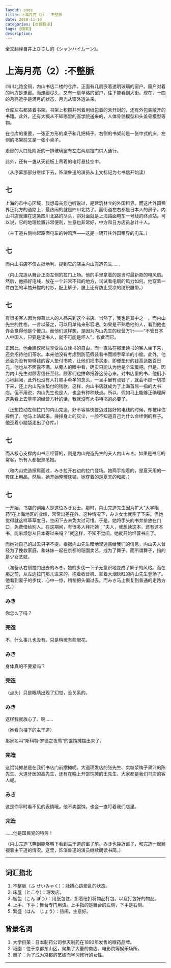 ```yaml
---
layout: page
title: 上海月亮（2）——不整脈
date: 2018-11-19
categories: [自娱翻译]
tags: [随笔]
description: 
---
```


全文翻译自井上ひさし的《シャンハイムーン》。

# 上海月亮（2）:不整脈

四川北路金铜，内山书店二楼的仓库。正面有几扇嵌着透明玻璃的窗户。窗户对着的地方是走廊。而走廊尽头，又有一扇单格的窗户，往下能看到大街。现在，十四的月亮近乎是满月的状态，月光从窗外透进来。

仓库左右都装着书架。书架上积攒并列着用纸包着的未开封的，还有外包装敞开的书籍。此外，还有大概从不知哪里的医学院送来的，人体骨骼模型和头盖骨模型等物。

在仓库的重要，一张正方形的桌子和几把椅子。右侧的书架前是一张中式的床。左侧的书架前又是一张小桌子。

走廊的入口处附近的一排玻璃窗有左右两扇拉门供人通行。

此外，还有一盏从天花板上吊着的电灯悬挂空中。

（从序幕那部分继续下去，饰演鲁迅的演员从上文标记为七书信开始读）

## 七

上海的市中心区域，我想母亲您也听说过，是建筑林立的外国租界。而这片外国租界正北方的道路上，最热闹的就是四川北路了。而街道左右都是日本人的房子。内山书店就建在这条四川北路的尽头，斜对面就是上海路面电车一号线的终点站。可以说，它的地理位置非常便利，生意也非常好，中方和日方店员总计十人。

（主干道右侧响起路面电车的钟鸣声——这是一辆开往外国租界的电车。）

## 七

而内山书店不仅占据地利。提到它的店主内山完造先生……

（内山完造从舞台正面左侧的拉门上场。他的手里拿着的是当时最新款的电风扇。然后，他插好电线，放在一个非常不错的地方，试试看电扇的风力如何。他穿着一件白色的半袖开襟的衬衫，配上裤子。腰上还有防止受凉的纺织腰带。）

## 七

有很多客人因为仰慕此人的人品来到这个书店。当然了，我也是其中之一。而内山先生的性格，一言以蔽之，可以用单纯来形容吧。如果是不熟悉他的人，看到他也许会觉得他是个傻瓜。而他们这样想，是因为内山先生的经营方针——“不管日本人中国人，只要是读书人，就不可能是坏人”，仅此而已。

正因此，他会建议那些享受站立读书的自由，而一直站在那里读书的客人坐下来，还会招待他们茶水。本来他没有考虑到防范假装看书而顺手牵羊的小偷。此外，他还会为没有带够钱的客人垫付书款，让他们把书买走。即便垫付的钱高达数百日元，他也从不面露不满。从旁人的眼中看，确实只能认为他是个笨蛋吧。但是，因为内山先生对顾客信任至此，顾客们也拼命报答这份心来。对书店里的书，他们小心地翻阅，此外也没有人打顺手牵羊的念头，一旦手里有点钱了，就会不顾一切攒下来，还上内山先生垫付的钱款。这样，内山书店就成为了上海首屈一指的大书店。但不用说，内山先生也是人，也会有种种缺点。所以，假如马上能够正确理解这条看上去草率的经营方针的话，我就没有大书特书的必要了。

（正想拉动左侧拉门的内山完造，好不容易快要迈过接好的电线的时候，却被绊住摔倒了。他马上站起来，掸掸身上的灰尘，一脸不知道自己为什么会绊倒的样子。他歪着小脑袋走出了仓库。）

## 七

而从核心支撑内山书店经营的，则是内山完造先生的夫人内山みき。如果是书店的常客，所有人都很熟悉她。

（和内山完造擦肩而过，みき拉开右边的拉门登场。她两手抱着的，是夏天用的一套床上用品。然后，她开始整理床铺。她穿着的是夏天的和服。）

## 七

一开始，书店的创始人是这位みき女士。那时，内山完造先生因为扩大“大学眼药”在上海地区的业绩，常常出差在外。这种情况下，みき女士就空了下来。但她觉得就这样草草度日，空闲下去未免太过可惜。于是，她将手头的书并排放在门口，免费借给别人。在这期间，有很多人拜托她：“夫人，我想读这本，还有这本书，能麻烦您从日本寄过来吗？”就这样，不知不觉间，她就开始经营书店了。

而她对自己的过去只字不提。根据内山先生暗地里透露给我们的信息，内山夫人曾经为了挽救家庭，和妹妹一起在京都的祇園卖艺，成为了舞子。而所谓舞子，指的是少女艺妓。

（准备从右侧拉门出去的みき，她的步伐一下子无意识地变成了舞子的风格。而在那之前，从左边拉门那儿进来的，抱着收音机、拿着大烟灰缸的内山先生登场了。他看到妻子的步伐，心中一惊，稍稍把头偏过去。而みき马上恢复到普通的走路方式。）

### みき

你怎么了吗？

### 完造

不，什么事儿也没有。只是稍微有些眼花。

### みき

身体真的不要紧吗？

### 完造

（点头）只是眼睛出现了幻觉，没关系的。

### みき

这样我就放心了。啊……

（她看向楼下的主干道）

那家名叫“斯科特·罗德之夜莺”的馄饨摊摆出来了。

### 完造

这馄饨摊总是在我们书店门前摆摊呢。大道理发店的张先生、卖糖浆梅子果汁的陈先生、大道牙医的高先生，还有在晚上开馄饨摊的王先生，大家都是我们书店的客人呢。

### みき

这是你平时看不见的表情哦。他不卖馄饨，也会一直盯着我们店里。

### 完造

……他是国民党的特务！

（内山完造飞奔到能够朝下看到主干道的窗子前。みき也靠近窗子，和完造一起窥视着主干道的情况。这里，饰演鲁迅的演员继续朗读书简。）

----

## 词汇指北

1. 不整脈（ふ せいみゃく）：脉搏心跳紊乱的状态。
2. 床屋（とこや）：理发店。
3. 梱包（こん ぽう）：用纸包住，扣着纽扣将物品打包。以及打包好的物品。
4. 上手、下手：舞台专门用语。上手指的是舞台的左侧，下手是右侧。
5. 繁盛（はん　じょう）：热闹，生意好。

## 背景名词

1. 大学目薬：日本制药公司参天制药在1890年发售的眼药品牌。
2. 祇園：位于京都东山区，聚集了大量的商店、电影院等娱乐场所。
3. 舞子：为了成为京都的艺妓而学习修行的女性。

-----



